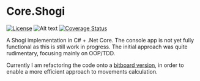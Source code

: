 # Core.Shogi

[![License](http://img.shields.io/:license-mit-blue.svg)](http://pjbgf.mit-license.org)
![Alt text](https://travis-ci.org/pjbgf/shogi.svg?branch=master "Master branch status") [![Coverage Status](https://coveralls.io/repos/github/pjbgf/shogi/badge.svg?branch=master)](https://coveralls.io/github/pjbgf/shogi?branch=master)


A Shogi implementation in C# + .Net Core. The console app is not yet fully functional as this is still work in progress. The initial approach was quite rudimentary, focusing mainly on OOP/TDD. 
  
Currently I am refactoring the code onto a [bitboard version](Bitboard.md), in order to enable a more efficient approach to movements calculation.

